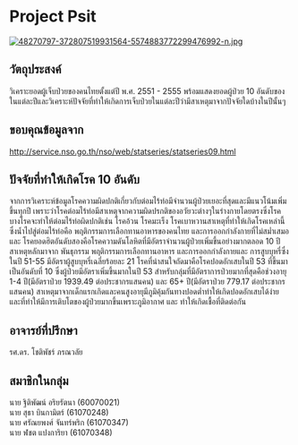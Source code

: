 # Project Psit
[![48270797-372807519931564-5574883772299476992-n.jpg](https://i.postimg.cc/h4YD10p5/48270797-372807519931564-5574883772299476992-n.jpg)](https://postimg.cc/mhQWb7xY)

## วัตถุประสงค์
วิเคราะยอดผู้เจ็บป่วยของคนไทยตั้งแต่ปี พ.ศ. 2551 - 2555 พร้อมแสดงยอดผู้ป่วย 10 อันดับของในแต่ละปีและวิเคราะห์ปัจจัยที่ทำให้เกิดการเจ็บป่วยในแต่ละปีว่ามีสาเหตุมาจากปัจจัยใดบ้างในปีนั้นๆ

## ขอบคุณข้อมูลจาก
http://service.nso.go.th/nso/web/statseries/statseries09.html

## ปัจจัยที่ทำให้เกิดโรค 10 อันดับ
   จากการวิเคราะห์ข้อมูลโรคความผิดปกติเกี่ยวกับต่อมไร้ท่อมีจำนวนผู้ป่วยเยอะที่สุดและมีแนวโน้มเพิ่มขึ้นทุกปี เพราะว่าโรคต่อมไร้ท่อมีสาเหตุจากความผิดปรกติของอวัยวะต่างๆในร่างกายโดยตรงซึ่งโรคบางโรคจะทำให้ต่อมไร้ท่อผิดปกติเช่น โรคอ้วน โรคมะเร็ง โรคเบาหวานสาเหตุที่ทำให้เกิดโรคเหล่านี้ซึ่งน้ำไปสู่ต่อมไร้ท่อคือ พฤติกรรมการเลือกทานอาหารของคนไทย และการออกกำลังกายที่ไม่สม่ำเสมอ และ โรคยอดฮิตอันดับสองคือโรคความดันโลหิตที่มีอัตราจำนวนผู้ป่วยเพิ่มขึ้นอย่างมากตลอด 10 ปี สาเหตุหลักมาจาก พันธุกรรม พฤติกรรมการเลือกทานอาหาร และการออกกำลังกายและ การสูบบุหรี่ซึ่งในปี 51-55 มีอัตราผู้สูบบุหรี่เฉลี่ยร้อยละ 21 โรคที่น่าสนใจถัดมาคือโรคปอดอักเสบในปี 53 ที่ขึ้นมาเป็นอันดับที่ 10 ซึ่งผู้ป่วยมีอัตราเพิ่มขึ้นมากในปี 53 สำหรับกลุ่มที่มีอัตราการป่วยมากที่สุดคือช่วงอายุ 1-4 ปี(มีอัตราป่วย 1939.49 ต่อประชากรแสนคน) และ 65+ ปี(มีอัตราป่วย 779.17 ต่อประชากรแสนคน)
สาเหตุมาจากเด็กแรกเกิดและคนสูงอายุมีภูมิคุ้มกันทางปอดต่ำทำให้เกิดปอดอักเสบได้ง่าย และที่ทำให้มีการเติบโตของผู้ป่วยมากขึ้นเพราะภูมิอากาศ และ ทำให้เกิดเชื้อที่ติดต่อกัน

## อาจารย์ที่ปรึกษา
รศ.ดร. โชติพัชร์ ภรณวลัย 

## สมาชิกในกลุ่ม
นาย ฐิติพัฒน์ อริยรัตนา (60070021)  
นาย สุธา บินกามิตร์ (61070248)  
นาย ศรัณยพงศ์ จันทร์พริก (61070347)  
นาย ฬชต แปงการิยา (61070348)  



  
